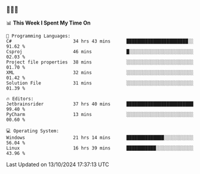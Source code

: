 ### 👋👋👋
<!--START_SECTION:waka-->
📊 **This Week I Spent My Time On** 

```text
💬 Programming Languages: 
C#                       34 hrs 43 mins      ███████████████████████░░   91.62 % 
Csproj                   46 mins             █░░░░░░░░░░░░░░░░░░░░░░░░   02.03 % 
Project file properties  38 mins             ░░░░░░░░░░░░░░░░░░░░░░░░░   01.70 % 
XML                      32 mins             ░░░░░░░░░░░░░░░░░░░░░░░░░   01.42 % 
Solution File            31 mins             ░░░░░░░░░░░░░░░░░░░░░░░░░   01.39 % 

🔥 Editors: 
Jetbrainsrider           37 hrs 40 mins      █████████████████████████   99.40 % 
PyCharm                  13 mins             ░░░░░░░░░░░░░░░░░░░░░░░░░   00.60 % 

💻 Operating System: 
Windows                  21 hrs 14 mins      ██████████████░░░░░░░░░░░   56.04 % 
Linux                    16 hrs 39 mins      ███████████░░░░░░░░░░░░░░   43.96 % 
```


 Last Updated on 13/10/2024 17:37:13 UTC
<!--END_SECTION:waka-->

